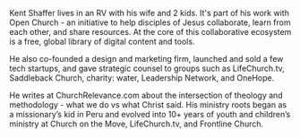 ﻿---
name: Kent Shaffer
description: Founder, Open Church
picture: kent_shaffer.jpg
twitter: handle
---

Kent Shaffer lives in an RV with his wife and 2 kids. It's part of his work with Open Church - an initiative to help disciples of Jesus collaborate, learn from each other, and share resources. At the core of this collaborative ecosystem is a free, global library of digital content and tools.

He also co-founded a design and marketing firm, launched and sold a few tech startups, and gave strategic counsel to groups such as LifeChurch.tv, Saddleback Church, charity: water, Leadership Network, and OneHope. 

He writes at ChurchRelevance.com about the intersection of theology and methodology - what we do vs what Christ said. His ministry roots began as a missionary’s kid in Peru and evolved into 10+ years of youth and children’s ministry at Church on the Move, LifeChurch.tv, and Frontline Church.